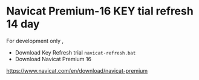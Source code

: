 # Navicat Premium-16 KEY tial refresh 14 day
For development only ,
 - Download Key Refresh trial 
 ``navicat-refresh.bat``
 - Download Navicat Premium 16

https://www.navicat.com/en/download/navicat-premium
